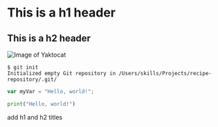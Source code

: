 # This is a h1 header
## This is a h2 header

![Image of Yaktocat](https://octodex.github.com/images/yaktocat.png)



```
$ git init
Initialized empty Git repository in /Users/skills/Projects/recipe-repository/.git/
```

``` javascript
var myVar = "Hello, world!";
```

```python
print("Hello, world!")
```











add h1 and h2 titles
